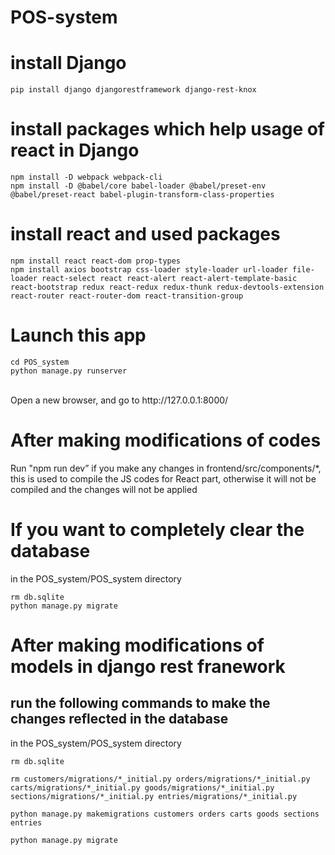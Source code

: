 # POS-system
# install Django 
```
pip install django djangorestframework django-rest-knox
```
# install packages which help usage of react in Django
```
npm install -D webpack webpack-cli 
npm install -D @babel/core babel-loader @babel/preset-env @babel/preset-react babel-plugin-transform-class-properties
```

# install react and used packages
```
npm install react react-dom prop-types
npm install axios bootstrap css-loader style-loader url-loader file-loader react-select react react-alert react-alert-template-basic react-bootstrap redux react-redux redux-thunk redux-devtools-extension react-router react-router-dom react-transition-group 
```


# Launch this app

```
cd POS_system
python manage.py runserver 
```
<br>
Open a new browser, and go to http://127.0.0.1:8000/ 



# After making modifications of codes
Run "npm run dev” if you make any changes in frontend/src/components/*, this is used to compile the JS codes for React part, otherwise it will not be compiled and the changes will not be applied

# If you want to completely clear the database
in the POS_system/POS_system directory

```
rm db.sqlite
python manage.py migrate
```

# After making modifications of models in django rest franework
## run the following commands to make the changes reflected in the database
in the POS_system/POS_system directory 
```
rm db.sqlite 

rm customers/migrations/*_initial.py orders/migrations/*_initial.py carts/migrations/*_initial.py goods/migrations/*_initial.py sections/migrations/*_initial.py entries/migrations/*_initial.py

python manage.py makemigrations customers orders carts goods sections entries

python manage.py migrate
```

